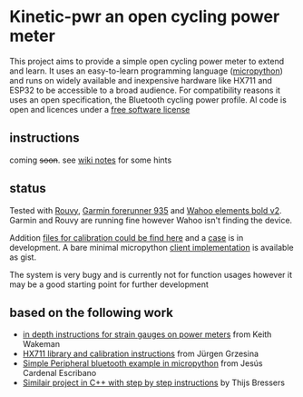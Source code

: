 # Kinetic-pwr an open cycling power meter

This project aims to provide a simple open cycling power meter to extend and learn. It uses an easy-to-learn programming language ([micropython](https://micropython.org/)) and runs on widely available and inexpensive hardware like HX711 and ESP32 to be accessible to a broad audience. For compatibility reasons it uses an open specification, the Bluetooth cycling power profile. Al code is open and licences under a [free software license](https://raw.githubusercontent.com/btotr/cycling-power-meter/main/LICENSE)

## instructions
coming ~~soon~~. see [wiki notes]( https://github.com/btotr/cycling-power-meter/wiki/Notes) for some hints

## status
Tested with [Rouvy](https://rouvy.com/), [Garmin forerunner 935](https://www.garmin.com/en-US/p/564291) and [Wahoo elements bold v2](https://eu.wahoofitness.com/devices/bike-computers/elemnt-bolt-buy). Garmin and Rouvy are running fine however Wahoo isn't finding the device. 

Addition [files for calibration could be find here](https://github.com/btotr/force-calibration) and a [case](https://github.com/btotr/kinetic-pw-case) is in development. A bare minimal micropython [client implementation](https://gist.github.com/btotr/462ab281c35927629a8f70ec4f23cb6f) is available as gist.

The system is very bugy and is currently not for function usages however it may be a good starting point for further development



## based on the following work
- [in depth instructions for strain gauges on power meters](https://www.youtube.com/@kwakeham) from Keith Wakeman
- [HX711 library and calibration instructions](https://www.azdelivery.de/blogs/azdelivery-blog-fur-arduino-und-raspberry-pi/digitalwaage-mit-hx711-und-esp8266-esp32-in-micropython) from Jürgen Grzesina
- [Simple Peripheral bluetooth example in micropython](https://github.com/jcardenal/BLEexample/tree/master/Peripheral/py) from Jesús Cardenal Escribano
- [Similair project in C++ with step by step instructions](https://gitlab.com/tbressers/power/-/wikis/home?version_id=5ca1941095dd4ada6b218e4f30f58e189ba50af5) by Thijs Bressers
